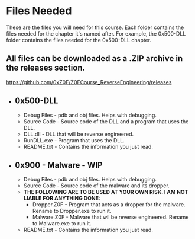 # Files Needed
These are the files you will need for this course. Each folder contains the files needed for the chapter it's named after. For example, the 0x500-DLL folder contains the files needed for the 0x500-DLL chapter.

## All files can be downloaded as a .ZIP archive in the releases section.  
https://github.com/0xZ0F/Z0FCourse_ReverseEngineering/releases

* ## 0x500-DLL
  * Debug Files - pdb and obj files. Helps with debugging.
  * Source Code - Source code of the DLL and a program that uses the DLL.
  * DLL.dll - DLL that will be reverse engineered.
  * RunDLL.exe - Program that uses the DLL.
  * README.txt - Contains the information you just read.

* ## 0x900 - Malware - WIP
  * Debug Files - pdb and obj files. Helps with debugging.
  * Source Code - Source code of the malware and its dropper.
  * **THE FOLLOWING ARE TO BE USED AT YOUR OWN RISK. I AM NOT LIABLE FOR ANYTHING DONE:**
    * Dropper.Z0F - Program that acts as a dropper for the malware. Rename to Dropper.exe to run it.
    * Malware.Z0F - Malware that wil be reverse engineered. Rename to Malware.exe to run it.
  * README.txt - Contains the information you just read.